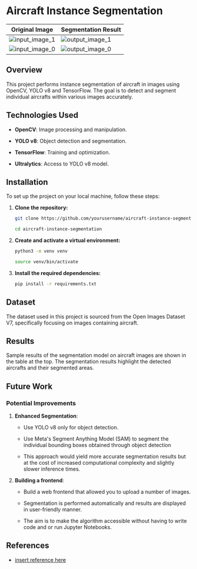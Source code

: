 # Aircraft Instance Segmentation

| Original Image | Segmentation Result |
|----------------|---------------------|
| ![input_image_1](https://github.com/user-attachments/assets/21b8dafa-4883-436e-9ff0-6f9a226670da) | ![output_image_1](https://github.com/user-attachments/assets/a88cc8b2-e29b-483c-9a45-c2d054d1ed73) |
| ![input_image_0](https://github.com/user-attachments/assets/e27e84d5-6c3a-4002-9d15-0f18a9140d11) | ![output_image_0](https://github.com/user-attachments/assets/1c16b8fd-0cd1-4567-840b-5712f5c331ff) |

## Overview
This project performs instance segmentation of aircraft in images using OpenCV, YOLO v8 and TensorFlow. The goal is to detect and segment individual aircrafts within various images accurately.

## Technologies Used
- **OpenCV**: Image processing and manipulation.

- **YOLO v8**: Object detection and segmentation.

- **TensorFlow**: Training and optimization.

- **Ultralytics**: Access to YOLO v8 model.

## Installation

To set up the project on your local machine, follow these steps:

1. **Clone the repository:**

   ```bash
   git clone https://github.com/yourusername/aircraft-instance-segmentation.git
   
   cd aircraft-instance-segmentation
   ```

2. **Create and activate a virtual environment:**

   ```bash
   python3 -m venv venv
   
   source venv/bin/activate
   ```

3. **Install the required dependencies:**

   ```bash
   pip install -r requirements.txt
   ```

## Dataset

The dataset used in this project is sourced from the Open Images Dataset V7, specifically focusing on images containing aircraft.

## Results

Sample results of the segmentation model on aircraft images are shown in the table at the top. The segmentation results highlight the detected aircrafts and their segmented areas.

## Future Work

### Potential Improvements

1. **Enhanced Segmentation**:

   - Use YOLO v8 only for object detection.

   - Use Meta's Segment Anything Model (SAM) to segment the individual bounding boxes obtained through object detection

   - This approach would yield more accurate segmentation results but at the cost of increased computational complexity and slightly slower inference times.

2. **Building a frontend**:
	- Build a web frontend that allowed you to upload a number of images.

	- Segmentation is performed automatically and results are displayed in user-friendly manner.
	
	- The aim is to make the algorithm accessible without having to write code and or run Jupyter Notebooks.

## References

- [insert reference here](https://example.com)
